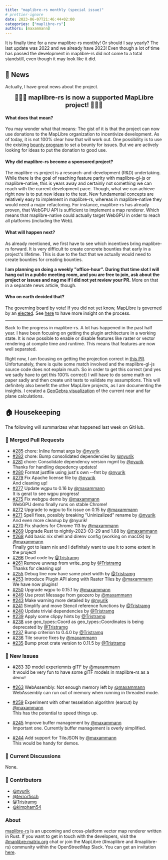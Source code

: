 ```yaml
---
title: "maplibre-rs monthly (special issue)"
# prettier-ignore
date: 2023-06-07T21:46:44+02:00
categories: ["maplibre-rs"]
authors: [maxammann]
---
```


It is finally time for a new maplibre-rs monthly! Or should I say yearly? The last update was 2022 and we already have 2023!
Even though a lot of time has passed the development in maplibre-rs did not come to a total standstill, even though it may look like it did.

## 📰 News

Actually, I have great news about the project.

<div style="font-size: 20px; font-weight: bold; text-align: center">🎉🎉🎉 maplibre-rs is now a supported MapLibre project! 🎉🎉🎉</div>

#### What does that mean?

You may wonder what that means: The gist of it is that the project can now use donations to the MapLibre organization to incentivize development. As of today, it is not 100% clear how that will work out. One possibility is to use the existing [bounty program](https://maplibre.org/roadmap/step-by-step-bounties-guide/) to set a bounty for issues. But we are actively looking for ideas to put the donation to good use.

#### Why did maplibre-rs become a sponsored project?

The maplibre-rs project is a research-and-development (R&D) undertaking. While there is the goal of reaching feature parity with maplibre-gl-js or maplibre-native, this is years away and certainly not something we can reach with the current development pace. Though, what we can achieve right now is to put new ideas to the test. New fundamental concepts are relatively easy to implement in maplibre-rs, whereas in maplibre-native they would need a major refactoring. For instance, maplibre-rs has already proven, that WebGPU API is sufficient to implement a map renderer. Which means that maplibre-native could actually target WebGPU in order to reach all platforms (including the Web).

#### What will happen next?

As already mentioned, we first have to see which incentives bring maplibre-rs forward. It is very difficult to create concrete bounties that early in a project's lifetime. This is due to the fact that we actually would need to create bounties for creating bounties.

**I am planning on doing a weekly "office-hour". During that time slot I will hang out in a public meeting room, and you are free to join, ask about the project or issues and nag me if I did not yet review your PR.** More on that in a separate news article, though.

#### Who on earth decided that?

The governing board by vote! If you did not yet know, MapLibre is governed by an [elected](http://localhost:1313/about/).
See [here](https://github.com/maplibre/maplibre/pull/282) to have more insight on the process.

---

Back to the progress in maplibre-rs.
A lot has happened in the past half year. I have been focusing on getting the plugin architecture in a working state. It is now possible to enable or disable features like raster or vector rendering at compile time and runtime. This means that features are now well separated.

Right now, I am focusing on getting the projection correct in [this PR](https://github.com/maplibre/maplibre-rs/pull/233/). Unfortunately, there is quite some match involved and the maplibre-gl-js source code does not explain much.
So in order to get this correct (and yes we sadly have to get this 100% correct) I will have to do some math on paper sadly and then create unit tests to validate my assumptions.
This will definitely also benefit the other MapLibre projects, as I am documenting the insights. I created a [GeoGebra visualization](https://www.geogebra.org/m/cvhtwhng) of the current near and far plane calculations.

## 🏠 Housekeeping

The following will summarizes what happened last week on GitHub.

### 🎁 Merged Pull Requests

- [#285](https://github.com/maplibre/maplibre-rs/pull/285) chore: Inline format args by [@nyurik](https://github.com/nyurik)<br>
- [#282](https://github.com/maplibre/maplibre-rs/pull/282) chore: Bump consolidated dependencies by [@nyurik](https://github.com/nyurik)<br>
- [#281](https://github.com/maplibre/maplibre-rs/pull/281) chore: Consolidate dependency version mgmt by [@nyurik](https://github.com/nyurik)<br>
  Thanks for handling depedency updates!
- [#280](https://github.com/maplibre/maplibre-rs/pull/280) Format justfile using just's own --fmt by [@nyurik](https://github.com/nyurik)<br>
- [#279](https://github.com/maplibre/maplibre-rs/pull/279) Fix Apache license file by [@nyurik](https://github.com/nyurik)<br>
  And cleaning up!
- [#277](https://github.com/maplibre/maplibre-rs/pull/277) Update wgpu to 0.16 by [@maxammann](https://github.com/maxammann)<br>
  It is gerat to see wgpu progress!
- [#275](https://github.com/maplibre/maplibre-rs/pull/275) Fix webgpu demo by [@maxammann](https://github.com/maxammann)<br>
  WebGPU demo finally runs on stable Chrome!
- [#272](https://github.com/maplibre/maplibre-rs/pull/272) Upgrade to wgpu to fix issue on 0.15 by [@maxammann](https://github.com/maxammann)<br>
- [#271](https://github.com/maplibre/maplibre-rs/pull/271) Spell fixes, possibly breaking "Uninizalized" rename by [@nyurik](https://github.com/nyurik)<br>
  And even more cleanup by @nyurik!
- [#270](https://github.com/maplibre/maplibre-rs/pull/270) Fix shaders for Chrome 113 by [@maxammann](https://github.com/maxammann)<br>
- [#269](https://github.com/maplibre/maplibre-rs/pull/269) Upgrade Rust to nightly-2023-03-29 and 1.68 by [@maxammann](https://github.com/maxammann)<br>
- [#268](https://github.com/maplibre/maplibre-rs/pull/268) Add basic nix shell and direnv config (working on macOS) by [@maxammann](https://github.com/maxammann)<br>
  Finally got to learn nix and I definitely want to use it to some extent in the project!
- [#266](https://github.com/maplibre/maplibre-rs/pull/266) Dead code by [@Tristramg](https://github.com/Tristramg)<br>
- [#261](https://github.com/maplibre/maplibre-rs/pull/261) Remove unwrap from write_png by [@Tristramg](https://github.com/Tristramg)<br>
  Thanks for cleaning up!
- [#255](https://github.com/maplibre/maplibre-rs/pull/255) Debug line now have same pixel width by [@Tristramg](https://github.com/Tristramg)<br>
- [#253](https://github.com/maplibre/maplibre-rs/pull/253) Introduce Plugin API along with Raster Tiles by [@maxammann](https://github.com/maxammann)<br>
  We have now plugins!
- [#250](https://github.com/maplibre/maplibre-rs/pull/250) Upgrade wgpu to 0.15.1 by [@maxammann](https://github.com/maxammann)<br>
- [#249](https://github.com/maplibre/maplibre-rs/pull/249) Use prost Message from geozero by [@maxammann](https://github.com/maxammann)<br>
- [#243](https://github.com/maplibre/maplibre-rs/pull/243) Make warning more detailed by [@nyurik](https://github.com/nyurik)<br>
- [#241](https://github.com/maplibre/maplibre-rs/pull/241) Simplify and move Stencil reference functions by [@Tristramg](https://github.com/Tristramg)<br>
- [#240](https://github.com/maplibre/maplibre-rs/pull/240) Update trivial dependencies by [@Tristramg](https://github.com/Tristramg)<br>
- [#239](https://github.com/maplibre/maplibre-rs/pull/239) Apply some clippy hints by [@Tristramg](https://github.com/Tristramg)<br>
- [#238](https://github.com/maplibre/maplibre-rs/pull/238) use geo_types::Coord as geo_types::Coordinates is being deprecated by [@Tristramg](https://github.com/Tristramg)<br>
- [#237](https://github.com/maplibre/maplibre-rs/pull/237) Bump criterion to 0.4.0 by [@Tristramg](https://github.com/Tristramg)<br>
- [#236](https://github.com/maplibre/maplibre-rs/pull/236) Tile source fixes by [@maxammann](https://github.com/maxammann)<br>
- [#235](https://github.com/maplibre/maplibre-rs/pull/235) Bump prost crate version to 0.11.5 by [@Tristramg](https://github.com/Tristramg)<br>

### 🎁 New Issues

- [#283](https://github.com/maplibre/maplibre-rs/issues/283) 3D model experiemnts glTF by [@maxammann](https://github.com/maxammann)<br>
  It would be very fun to have some glTF models in maplibre-rs as a demo!

- [#263](https://github.com/maplibre/maplibre-rs/issues/263) WebAssembly: Not enough memory left by [@maxammann](https://github.com/maxammann)<br>
  WebAssembly can run out of memory when running in threaded mode.

- [#259](https://github.com/maplibre/maplibre-rs/issues/259) Experiment with other tesselation algorithm (earcut) by [@maxammann](https://github.com/maxammann)<br>
  This has the potential to speed things up.

- [#245](https://github.com/maplibre/maplibre-rs/issues/245) Improve buffer management by [@maxammann](https://github.com/maxammann)<br>
  Important one. Currently buffer management is overly simplified.

- [#244](https://github.com/maplibre/maplibre-rs/issues/244) Add support for TileJSON by [@maxammann](https://github.com/maxammann)<br>
  This would be handy for demos.

### 🧵 Current Discussions

None.

### 👋 Contributors

- [@nyurik](https://github.com/nyurik)
- [@terrorfisch](https://github.com/terrorfisch)
- [@Tristramg](https://github.com/Tristramg)
- [@kimpham54](https://github.com/kimpham54)

### About

[maplibre-rs](https://github.com/maplibre/maplibre-rs) is an upcoming and cross-platform vector map renderer written in Rust.
If you want to get in touch with the developers, visit the [#maplibre:matrix.org](https://matrix.to/#/#mapr:matrix.org) chat or join the MapLibre (#maplibre and #maplibre-rs) community within the OpenStreetMap Slack. You can get an invitation [here](https://slack.openstreetmap.us).
